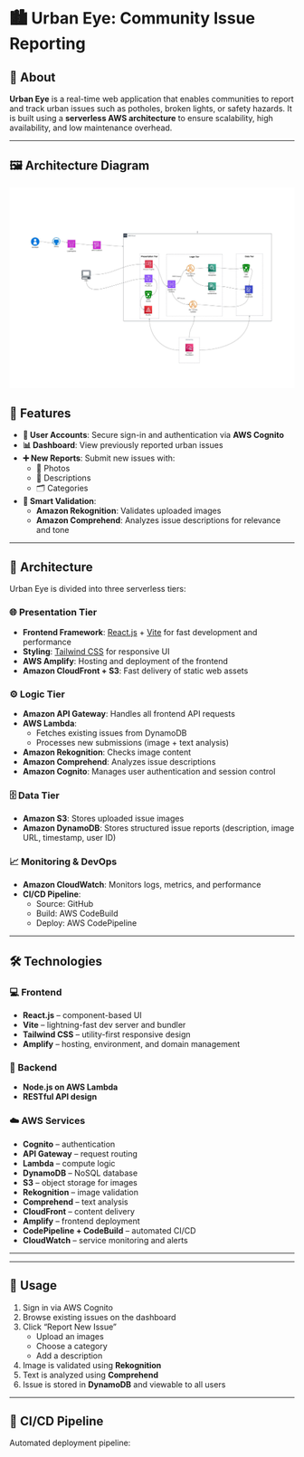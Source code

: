 # 🏙️ Urban Eye: Community Issue Reporting

## 📌 About
**Urban Eye** is a real-time web application that enables communities to report and track urban issues such as potholes, broken lights, or safety hazards. It is built using a **serverless AWS architecture** to ensure scalability, high availability, and low maintenance overhead.

---

## 🖼️ Architecture Diagram
![Urban Eye Architecture](architecture.jpg)

## 🚀 Features
- **🔐 User Accounts**: Secure sign-in and authentication via **AWS Cognito**
- **📊 Dashboard**: View previously reported urban issues
- **➕ New Reports**: Submit new issues with:
  - 📸 Photos
  - 📝 Descriptions
  - 🗂️ Categories
- **🧠 Smart Validation**:
  - **Amazon Rekognition**: Validates uploaded images
  - **Amazon Comprehend**: Analyzes issue descriptions for relevance and tone

---

## 🧱 Architecture

Urban Eye is divided into three serverless tiers:

### 🌐 Presentation Tier
- **Frontend Framework**: [React.js](https://reactjs.org/) + [Vite](https://vitejs.dev/) for fast development and performance
- **Styling**: [Tailwind CSS](https://tailwindcss.com/) for responsive UI
- **AWS Amplify**: Hosting and deployment of the frontend
- **Amazon CloudFront + S3**: Fast delivery of static web assets

### ⚙️ Logic Tier
- **Amazon API Gateway**: Handles all frontend API requests
- **AWS Lambda**:
  - Fetches existing issues from DynamoDB
  - Processes new submissions (image + text analysis)
- **Amazon Rekognition**: Checks image content
- **Amazon Comprehend**: Analyzes issue descriptions
- **Amazon Cognito**: Manages user authentication and session control

### 🗄️ Data Tier
- **Amazon S3**: Stores uploaded issue images
- **Amazon DynamoDB**: Stores structured issue reports (description, image URL, timestamp, user ID)

### 📈 Monitoring & DevOps
- **Amazon CloudWatch**: Monitors logs, metrics, and performance
- **CI/CD Pipeline**: 
  - Source: GitHub
  - Build: AWS CodeBuild
  - Deploy: AWS CodePipeline

---

## 🛠️ Technologies

### 💻 Frontend
- **React.js** – component-based UI
- **Vite** – lightning-fast dev server and bundler
- **Tailwind CSS** – utility-first responsive design
- **Amplify** – hosting, environment, and domain management

### 🔧 Backend
- **Node.js on AWS Lambda**
- **RESTful API design**

### ☁️ AWS Services
- **Cognito** – authentication
- **API Gateway** – request routing
- **Lambda** – compute logic
- **DynamoDB** – NoSQL database
- **S3** – object storage for images
- **Rekognition** – image validation
- **Comprehend** – text analysis
- **CloudFront** – content delivery
- **Amplify** – frontend deployment
- **CodePipeline + CodeBuild** – automated CI/CD
- **CloudWatch** – service monitoring and alerts

---





---

## 🧪 Usage

1. Sign in via AWS Cognito
2. Browse existing issues on the dashboard
3. Click “Report New Issue”
   - Upload an images
   - Choose a category
   - Add a description
4. Image is validated using **Rekognition**
5. Text is analyzed using **Comprehend**
6. Issue is stored in **DynamoDB** and viewable to all users

---

## 🔁 CI/CD Pipeline

Automated deployment pipeline:

